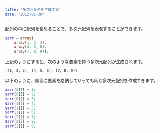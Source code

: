 ```yaml
---
title: "多次元配列を生成する"
date: "2012-01-30"
---
```


配列の中に配列を含めることで、多次元配列を表現することができます。

~~~ php
$arr = array(
    array(1, 2, 3),
    array(4, 5, 6),
    array(7, 8, 9));
~~~

上記のようにすると、次のような要素を持つ多次元配列が生成されます。

~~~
[[1, 2, 3], [4, 5, 6], [7, 8, 9]]
~~~

以下のように、順番に要素を格納していっても同じ多次元配列を作成できます。

~~~ php
$arr[0][] = 1;
$arr[0][] = 2;
$arr[0][] = 3;
$arr[1][] = 4;
$arr[1][] = 5;
$arr[1][] = 6;
$arr[2][] = 7;
$arr[2][] = 8;
$arr[2][] = 9;
~~~

